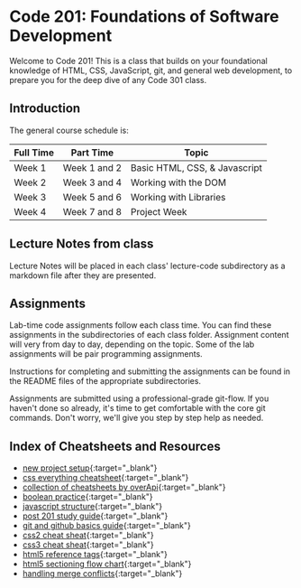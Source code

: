 # Code 201: Foundations of Software Development

Welcome to Code 201! This is a class that builds on your foundational knowledge of HTML, CSS, JavaScript, git, and general web development, to prepare you for the deep dive of any Code 301 class.

## Introduction

The general course schedule is:

| Full Time | Part Time    | Topic                         |
| --------- | ------------ | ----------------------------- |
| Week 1    | Week 1 and 2 | Basic HTML, CSS, & Javascript |
| Week 2    | Week 3 and 4 | Working with the DOM          |
| Week 3    | Week 5 and 6 | Working with Libraries        |
| Week 4    | Week 7 and 8 | Project Week                  |

## Lecture Notes from class

Lecture Notes will be placed in each class' lecture-code subdirectory as a markdown file after they are presented.  

## Assignments

Lab-time code assignments follow each class time. You can find these assignments in the subdirectories of each class folder. Assignment content will very from day to day, depending on the topic. Some of the lab assignments will be pair programming assignments.

Instructions for completing and submitting the assignments can be found in the README files of the appropriate subdirectories.

Assignments are submitted using a professional-grade git-flow. If you haven't done so already, it's time to get comfortable with the core git commands. Don't worry, we'll give you step by step help as needed.

## Index of Cheatsheets and Resources

- [new project setup](https://codefellows.github.io/code-201-guide/curriculum/class-02/project-setup){:target="_blank"}
- [css everything cheatsheet](https://overapi.com/css){:target="_blank"}
- [collection of cheatsheets by overApi](https://overapi.com/){:target="_blank"}
- [boolean practice](https://codefellows.github.io/code-201-guide/curriculum/class-03/facilitator/boolean-practice){:target="_blank"}
- [javascript structure](https://codefellows.github.io/code-201-guide/curriculum/class-09/facilitator/javascript-practice){:target="_blank"}
- [post 201 study guide](https://codefellows.github.io/code-201-guide/curriculum/class-15/facilitator/post-201-study-guide){:target="_blank"}
- [git and github basics guide](https://codefellows.github.io/code-201-guide/curriculum/class-02/git-and-github-basics-guide){:target="_blank"}
- [css2 cheat sheat](https://codefellows.github.io/code-201-guide/curriculum/cheat-sheets/css2-cheat-sheet){:target="_blank"}
- [css3 cheat sheat](https://codefellows.github.io/code-201-guide/curriculum/cheat-sheets/css3-cheat-sheet){:target="_blank"}
- [html5 reference tags](https://codefellows.github.io/code-201-guide/curriculum/cheat-sheets/htm-5-reference-tags){:target="_blank"}
- [html5 sectioning flow chart](https://codefellows.github.io/code-201-guide/curriculum/cheat-sheets/html5-sectioning-flowchart){:target="_blank"}
- [handling merge conflicts](https://codefellows.github.io/code-201-guide/curriculum/class-15/handling-merge-conflicts){:target="_blank"}
